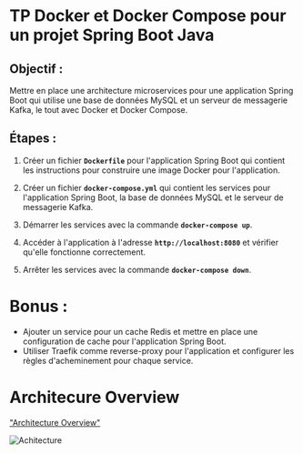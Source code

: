 # TP Docker et Docker Compose pour un projet Spring Boot Java

## Objectif :

Mettre en place une architecture microservices pour une application Spring Boot qui utilise une base de données MySQL et un serveur de messagerie Kafka, le tout avec Docker et Docker Compose.

## Étapes :

1. Créer un fichier **```Dockerfile```** pour l'application Spring Boot qui contient les instructions pour construire une image Docker pour l'application.

2. Créer un fichier **```docker-compose.yml```** qui contient les services pour l'application Spring Boot, la base de données MySQL et le serveur de messagerie Kafka.

3. Démarrer les services avec la commande **```docker-compose up```**.

4. Accéder à l'application à l'adresse **```http://localhost:8080```** et vérifier qu'elle fonctionne correctement.

5. Arrêter les services avec la commande **```docker-compose down```**.

# Bonus :

- Ajouter un service pour un cache Redis et mettre en place une configuration de cache pour l'application Spring Boot.
- Utiliser Traefik comme reverse-proxy pour l'application et configurer les règles d'acheminement pour chaque service.

# Architecure Overview

["Architecture Overview"](/docs/ArchitecureOverview.png)

![Achitecture](/TP1/docs/ArchitecureOverview.png)